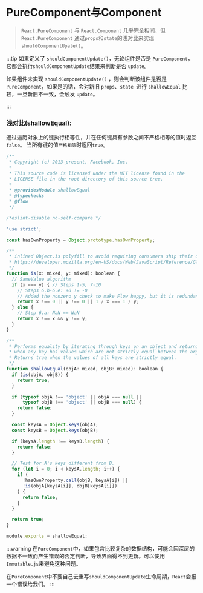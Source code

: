 # PureComponent与Component

> `React.PureComponent` 与 `React.Component` 几乎完全相同，但 `React.PureComponent` 通过`props`和`state`的浅对比来实现 `shouldComponentUpate()`。

:::tip
如果定义了 `shouldComponentUpdate()`，无论组件是否是 `PureComponent`，它都会执行`shouldComponentUpdate`结果来判断是否 `update`。

如果组件未实现 `shouldComponentUpdate()` ，则会判断该组件是否是 `PureComponent`，如果是的话，会对新旧 `props`、`state `进行 `shallowEqual` 比较，一旦新旧不一致，会触发 `update`。

:::

### 浅对比(shallowEqual):

通过遍历对象上的键执行相等性，并在任何键具有参数之间不严格相等的值时返回`false`。 当所有键的值`严格相等`时返回`true`。

```js
/**
 * Copyright (c) 2013-present, Facebook, Inc.
 *
 * This source code is licensed under the MIT license found in the
 * LICENSE file in the root directory of this source tree.
 *
 * @providesModule shallowEqual
 * @typechecks
 * @flow
 */

/*eslint-disable no-self-compare */

'use strict';

const hasOwnProperty = Object.prototype.hasOwnProperty;

/**
 * inlined Object.is polyfill to avoid requiring consumers ship their own
 * https://developer.mozilla.org/en-US/docs/Web/JavaScript/Reference/Global_Objects/Object/is
 */
function is(x: mixed, y: mixed): boolean {
  // SameValue algorithm
  if (x === y) { // Steps 1-5, 7-10
    // Steps 6.b-6.e: +0 != -0
    // Added the nonzero y check to make Flow happy, but it is redundant
    return x !== 0 || y !== 0 || 1 / x === 1 / y;
  } else {
    // Step 6.a: NaN == NaN
    return x !== x && y !== y;
  }
}

/**
 * Performs equality by iterating through keys on an object and returning false
 * when any key has values which are not strictly equal between the arguments.
 * Returns true when the values of all keys are strictly equal.
 */
function shallowEqual(objA: mixed, objB: mixed): boolean {
  if (is(objA, objB)) {
    return true;
  }

  if (typeof objA !== 'object' || objA === null ||
      typeof objB !== 'object' || objB === null) {
    return false;
  }

  const keysA = Object.keys(objA);
  const keysB = Object.keys(objB);

  if (keysA.length !== keysB.length) {
    return false;
  }

  // Test for A's keys different from B.
  for (let i = 0; i < keysA.length; i++) {
    if (
      !hasOwnProperty.call(objB, keysA[i]) ||
      !is(objA[keysA[i]], objB[keysA[i]])
    ) {
      return false;
    }
  }

  return true;
}

module.exports = shallowEqual;
```

:::warning
在`PureComponent`中，如果包含比较复杂的数据结构，可能会因深层的数据不一致而产生错误的否定判断，导致界面得不到更新。可以使用`Immutable.js`来避免这种问题。

在`PureComponent`中不要自己去重写`shouldComponentUpdate`生命周期，`React`会报一个错误给我们。
:::
